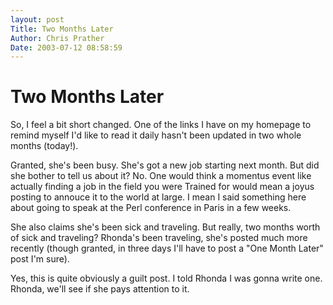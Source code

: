 ```yaml
---
layout: post
Title: Two Months Later  
Author: Chris Prather
Date: 2003-07-12 08:58:59
---
```


# Two Months Later
So, I feel a bit short changed. One of the links I have on my homepage to remind myself I'd like to read it daily hasn't been updated in two whole months (today!).

Granted, she's been busy. She's got a new job starting next month. But did she bother to tell us about it? No. One would think a momentus event like actually finding a job in the field you were Trained for would mean a joyus posting to annouce it to the world at large. I mean I said something here about going to speak at the Perl conference in Paris in a few weeks.

She also claims she's been sick and traveling. But really, two months worth of sick and traveling? Rhonda's been traveling, she's posted much more recently (though granted, in three days I'll have to post a "One Month Later" post I'm sure).

Yes, this is quite obviously a guilt post. I told Rhonda I was gonna write one. Rhonda, we'll see if she pays attention to it.
